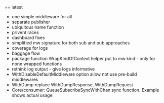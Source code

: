 == latest
* one simple middleware for all
* separate publisher
* ubiquitous name function
* privent races
* dashboard fixes
* simplified mw signature for both sub and pub approaches
* coverage for logs
* baggage flow
* package function WrapKindOfContext helper put to mw kind - only for none wrapped functions
* rethink log output - give logs informative
* WithDisableDefaultMiddleware option allow not use pre-build middlewares
* WithDump replace WithDumpResponse, WithDumpRequest
* Core/consumer: QueueSubscribeSyncWithChan sync function. Example shows actual usage
